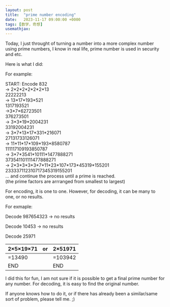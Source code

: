 ```yaml
---
layout: post
title:  "prime number encoding"
date:   2023-11-17 09:00:00 +0000
tags: [数学，奇想]
usemathjax: 
---
```



Today, I just throught of turning a number into a more complex number using prime numbers, I know in real life, prime number is used in security and etc.

Here is what I did:

For example:

<p>
START: Encode 832 <br>
-> 2*2*2*2*2*2*13 <br>
22222213 <br>
-> 13*17*193*521 <br>
1317193521 <br>
->3*7*62723501 <br>
376273501 <br>
-> 3*3*19*2004231 <br>
33192004231 <br>
-> 3*7*13*17*331*216071 <br>
27131733126071 <br>
-> 11*11*17*109*193*8580787 <br>
111117109193850787 <br>
-> 3*7*3541*10111*1477888271 <br>
373541101111477888271 <br>
-> 2*3*3*3*3*7*11*23*107*173*45319*155201 <br>
233337112310717345319155201 <br>
...
and continue the process until a prime is reached. <br>
(the prime factors are arrranged from smallest to largest)

For encoding, it is one to one.
However, for decoding, it can be many to one, or no results.

For exmaple:

Decode 987654323
-> no results

Decode 10453
-> no results



Decode 25971 <br>
</p>

| 2×5×19×71 | or | 2×51971 |
|---|---|---|
|  =13490 |   | =103942  |
| END  |   | END  |

I did this for fun, I am not sure if it is possible to get a final prime number for any number. For decoding, it is easy to find the original number.

If anyone knows how to do it, or if there has already been a similar/same sort of problem, please tell me. ;)


